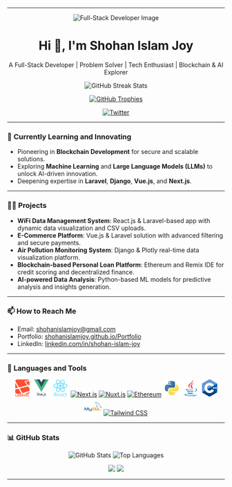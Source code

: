 
---

<p align="center">
  <img src="https://cubettech.com/wp-content/uploads/2021/05/WEB-Full-Stack-Developer.jpg" alt="Full-Stack Developer Image"/>
</p>

<h1 align="center">Hi 👋, I'm Shohan Islam Joy</h1>
<p align="center">A Full-Stack Developer | Problem Solver | Tech Enthusiast | Blockchain & AI Explorer</p>

<p align="center">
  <img src="https://github-readme-streak-stats.herokuapp.com/?user=shohanislamjoy&theme=radical" alt="GitHub Streak Stats"/>
</p>

<p align="center">
  <a href="https://github.com/ryo-ma/github-profile-trophy"><img src="https://github-profile-trophy.vercel.app/?username=shohanislamjoy&theme=dracula" alt="GitHub Trophies"/></a>
</p>

<p align="center">
  <a href="https://twitter.com/" target="blank"><img src="https://img.shields.io/twitter/follow/?logo=twitter&style=for-the-badge" alt="Twitter"/></a>
</p>

---

### 🌱 **Currently Learning and Innovating**

- Pioneering in **Blockchain Development** for secure and scalable solutions.
- Exploring **Machine Learning** and **Large Language Models (LLMs)** to unlock AI-driven innovation.
- Deepening expertise in **Laravel**, **Django**, **Vue.js**, and **Next.js**.

---

### 👨‍💻 **Projects**

- **WiFi Data Management System**: React.js & Laravel-based app with dynamic data visualization and CSV uploads.
- **E-Commerce Platform**: Vue.js & Laravel solution with advanced filtering and secure payments.
- **Air Pollution Monitoring System**: Django & Plotly real-time data visualization platform.
- **Blockchain-based Personal Loan Platform**: Ethereum and Remix IDE for credit scoring and decentralized finance.
- **AI-powered Data Analysis**: Python-based ML models for predictive analysis and insights generation.

---

### 📫 **How to Reach Me**

- Email: [shohanislamjoy@gmail.com](mailto:shohanislamjoy@gmail.com)
- Portfolio: [shohanislamjoy.github.io/Portfolio](https://shohanislamjoy.github.io/Portfolio)
- LinkedIn: [linkedin.com/in/shohan-islam-joy](https://linkedin.com/in/shohan-islam-joy)

---

### 🌟 **Languages and Tools**

<p align="center">
  <a href="https://laravel.com/" target="_blank"><img src="https://raw.githubusercontent.com/devicons/devicon/master/icons/laravel/laravel-plain-wordmark.svg" alt="Laravel" width="40" height="40"/></a>
  <a href="https://vuejs.org/" target="_blank"><img src="https://raw.githubusercontent.com/devicons/devicon/master/icons/vuejs/vuejs-original-wordmark.svg" alt="Vue.js" width="40" height="40"/></a>
  <a href="https://reactjs.org/" target="_blank"><img src="https://raw.githubusercontent.com/devicons/devicon/master/icons/react/react-original-wordmark.svg" alt="React.js" width="40" height="40"/></a>
  <a href="https://nextjs.org/" target="_blank"><img src="https://cdn.worldvectorlogo.com/logos/nextjs-2.svg" alt="Next.js" width="40" height="40"/></a>
  <a href="https://nuxtjs.org/" target="_blank"><img src="https://www.vectorlogo.zone/logos/nuxtjs/nuxtjs-icon.svg" alt="Nuxt.js" width="40" height="40"/></a>
  <a href="https://ethereum.org/en/" target="_blank"><img src="https://upload.wikimedia.org/wikipedia/commons/6/6f/Ethereum-icon-purple.svg" alt="Ethereum" width="40" height="40"/></a>
  <a href="https://www.python.org" target="_blank"><img src="https://raw.githubusercontent.com/devicons/devicon/master/icons/python/python-original.svg" alt="Python" width="40" height="40"/></a>
  <a href="https://java.com/" target="_blank"><img src="https://raw.githubusercontent.com/devicons/devicon/master/icons/java/java-original.svg" alt="Java" width="40" height="40"/></a>
  <a href="https://isocpp.org/" target="_blank"><img src="https://raw.githubusercontent.com/devicons/devicon/master/icons/cplusplus/cplusplus-original.svg" alt="C++" width="40" height="40"/></a>
  <a href="https://www.mysql.com/" target="_blank"><img src="https://raw.githubusercontent.com/devicons/devicon/master/icons/mysql/mysql-original-wordmark.svg" alt="MySQL" width="40" height="40"/></a>
  <a href="https://tailwindcss.com/" target="_blank"><img src="https://www.vectorlogo.zone/logos/tailwindcss/tailwindcss-icon.svg" alt="Tailwind CSS" width="40" height="40"/></a>
</p>

---

### 📊 **GitHub Stats**

<p align="center">
  <img width="48%" src="https://github-readme-stats.vercel.app/api?username=shohanislamjoy&show_icons=true&theme=radical" alt="GitHub Stats"/>
  <img width="48%" src="https://github-readme-stats.vercel.app/api/top-langs?username=shohanislamjoy&layout=compact&theme=radical" alt="Top Languages"/>
</p>

<p align="center">
  <img width="48%" src="https://github-profile-summary-cards.vercel.app/api/cards/repos-per-language?username=shohanislamjoy&theme=github"/>
  <img width="48%" src="https://github-profile-summary-cards.vercel.app/api/cards/most-commit-language?username=shohanislamjoy&theme=github"/>
</p>

---

